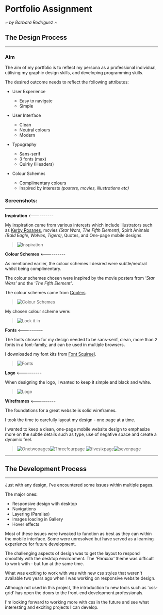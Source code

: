# **Portfolio Assignment**
*~ by Barbara Rodriguez ~*


## **The Design Process**
***

### **Aim**
The aim of my portfolio is to reflect my persona as a professional individual, utilising my graphic design skills, and developing programming skills.

The desired outcome needs to reflect the following attributes:
- User Experience
    -  Easy to navigate
    -  Simple
- User Interface 
    - Clean
    - Neutral colours
    - Modern

- Typography
    - Sans-serif
    - 3 fonts (max)
    - Quirky (Headers)

- Colour Schemes
    - Complimentary colours
    - Inspired by interests *(posters, movies, illustrations etc)*


### **Screenshots:**
***

**Inspiration** <----------

My inspiration came from various interests which include illustrators such as [Kerby Rosanes](http://kerbyrosanes.com), movies *(Star Wars, The Fifth Element)*, Spirit Animals *(Bald Eagle, Wolves, Tigers)*, Quotes, and One-page mobile designs.

>![Inspiration](./inspiration.jpg)

**Colour Schemes** <----------

As mentioned earlier, the colour schemes I desired were subtle/neutral whilst being complimentary.

The colour schemes chosen were inspired by the movie posters from *'Star Wars'* and the *'The Fifth Element'*.

The colour schemes came from [Coolers](https://coolors.co).

>![Colour Schemes](./screenshots/colourschemes.jpg)

My chosen colour scheme were:

>![Lock it in](./screenshots/lockitin.jpg)



**Fonts** <----------

The fonts chosen for my design needed to be sans-serif, clean, more than 2 fonts in a font-family, and can be used in multiple browsers.

I downloaded my font kits from [Font Squireel](https://www.fontsquirrel.com).

>![Fonts](./screenshots/fonts.jpg)


**Logo** <----------

When designing the logo, I wanted to keep it simple and black and white.

>![Logo](./screenshots/logos.jpg)


**Wireframes** <----------

The foundations for a great website is solid wireframes. 

I took the time to carefully layout my design - one page at a time.

I wanted to keep a clean, one-page mobile website design to emphasize more on the subtle details such as type, use of negative space and create a dynamic feel.

>![Onetwopages](./screenshots/onetwopage.jpg)![Threefourpage](./screenshots/threefourpage.jpg)
>![fivesixpage](./screenshots/fivesixpage.jpg)![sevenpage](./screenshots/sevenpage.jpg)
***
## **The Development Process**
***

Just with any design, I've encountered some issues within multiple pages.

The major ones:

- Responsive design with desktop
- Navigations
- Layering (Parallax)
- Images loading in Gallery
- Hover effects

Most of these issues were tweaked to function as best as they can within the mobile interface. Some were unresolved but have served as a learning experience for future development.

The challenging aspects of design was to get the layout to respond smoothly with the desktop environment. The *'Parallax'* theme was difficult to work with - but fun at the same time.

What was exciting to work with was with new css styles that weren't available two years ago when I was working on responsive website design.

Although not used in this project, the introduction to new tools such as 'css-grid' has open the doors to the front-end development professionals.

I'm looking forward to working more with css in the future and see what interesting and exciting projects I can develop.


